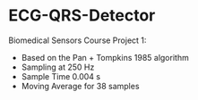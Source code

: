 # ECG-QRS-Detector
Biomedical Sensors Course Project 1:
- Based on the Pan + Tompkins 1985 algorithm
- Sampling at 250 Hz
- Sample Time 0.004 s 
- Moving Average for 38 samples


